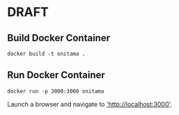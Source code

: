 # DRAFT

## Build Docker Container

```docker build -t onitama .```

## Run Docker Container

```docker run -p 3000:3000 onitama```

Launch a browser and navigate to ['http://localhost:3000'](http://localhost:3000).


